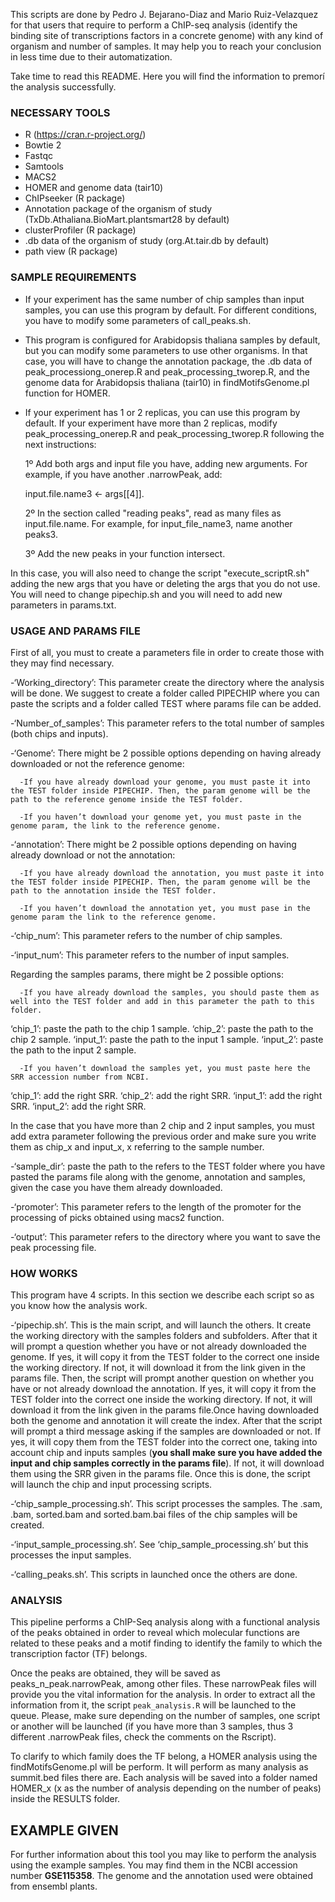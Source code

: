 This scripts are done by Pedro J. Bejarano-Diaz and Mario Ruiz-Velazquez for that users that require to perform a ChIP-seq analysis (identify the binding site of transcriptions factors in a concrete genome) with any kind of organism and number of samples. It may help you to reach your conclusion in less time due to their automatization.

Take time to read this README. Here you will find the information to premorí the analysis successfully.


### NECESSARY TOOLS


- R (https://cran.r-project.org/)
- Bowtie 2
- Fastqc
- Samtools
- MACS2
- HOMER and genome data (tair10)
- ChIPseeker (R package)
- Annotation package of the organism of study (TxDb.Athaliana.BioMart.plantsmart28 by default)
- clusterProfiler (R package)
- .db data of the organism of study (org.At.tair.db by default)
- path view (R package)


### SAMPLE REQUIREMENTS


- If your experiment has the same number of chip samples than input samples, you can use this program by default. For different conditions, you have to modify some parameters of call_peaks.sh.

- This program is configured for Arabidopsis thaliana samples by default, but you can modify some parameters to use other organisms. In that case, you will have to change the annotation package, the .db data of peak_processiong_onerep.R and peak_processing_tworep.R, and the genome data for Arabidopsis thaliana (tair10) in findMotifsGenome.pl function for HOMER.


- If your experiment has 1 or 2 replicas, you can use this program by default. If your experiment have more than 2 replicas, modify peak_processing_onerep.R and peak_processing_tworep.R following the next instructions:

  1º Add both args and input file you have, adding new arguments. For example, if you have another .narrowPeak, add:

  input.file.name3 <- args[[4]].

  2º In the section called "reading peaks", read as many files as input.file.name. For example, for input_file_name3, name another peaks3.

  3º Add the new peaks in your function intersect.

 In this case, you will also need to change the script "execute_scriptR.sh" adding the new args that you have or deleting the args that you do not use. You will need to change pipechip.sh and you will need to add new parameters in params.txt.


### USAGE AND PARAMS FILE


First of all, you must to create a parameters file in order to create those with they may find necessary.

   -‘Working_directory’: This parameter create the directory where the analysis will be done. We suggest to create a folder called PIPECHIP where you can paste the scripts and a folder called TEST where params file can be added.

   -‘Number_of_samples’: This parameter refers to the total number of samples (both chips and inputs).

   -‘Genome’: There might be 2 possible options depending on having already downloaded or not the reference genome:

      -If you have already download your genome, you must paste it into the TEST folder inside PIPECHIP. Then, the param genome will be the path to the reference genome inside the TEST folder.

      -If you haven’t download your genome yet, you must paste in the genome param, the link to the reference genome. 

   -‘annotation’: There might be 2 possible options depending on having already download or not the annotation:

      -If you have already download the annotation, you must paste it into the TEST folder inside PIPECHIP. Then, the param genome will be the path to the annotation inside the TEST folder.

      -If you haven’t download the annotation yet, you must pase in the genome param the link to the reference genome. 

   -‘chip_num’: This parameter refers to the number of chip samples.

   -‘input_num’: This parameter refers to the number of input samples.

Regarding the samples params, there might be 2 possible options:

      -If you have already download the samples, you should paste them as well into the TEST folder and add in this parameter the path to this folder.

‘chip_1’: paste the path to the chip 1 sample.
‘chip_2’: paste the path to the chip 2 sample.
‘input_1’: paste the path to the input 1 sample.
‘input_2’: paste the path to the input 2 sample.

      -If you haven’t download the samples yet, you must paste here the SRR accession number from NCBI.
‘chip_1’: add the right SRR.
‘chip_2’: add the right SRR.
‘input_1’: add the right SRR.
‘input_2’: add the right SRR.

In the case that you have more than 2 chip and 2 input samples, you must add extra parameter following the previous order and make sure you write them as chip_x and input_x, x referring to the sample number.

   -‘sample_dir’: paste the path to the refers to the TEST folder where you have pasted the params file along with the genome, annotation and samples, given the case you have them already downloaded. 

   -‘promoter’: This parameter refers to the length of the promoter for the processing of picks obtained using macs2 function.

   -‘output’: This parameter refers to the directory where you want to save the peak processing file.



### HOW WORKS



This program have 4 scripts. In this section we describe each script so as you know how the analysis work.

   -‘pipechip.sh’. This is the main script, and will launch the others. It create the working directory with the samples folders and subfolders. After that it will prompt a question whether you have or not already downloaded the genome. If yes, it will copy it from the TEST folder to the correct one inside the working directory. If not, it will download it from the link given in the params file. Then, the script will prompt another question on whether you have or not already download the annotation. If yes, it will copy it from the TEST folder into the correct one inside the working directory. If not, it will download it from the link given in the params file.Once having downloaded both the genome and annotation it will create the index. After that the script will prompt a third message asking if the samples are downloaded or not. If yes, it will copy them from the TEST folder into the correct one, taking into account chip and inputs samples (__you shall make sure you have added the input and chip samples correctly in the params file__). If not, it will download them using the SRR given in the params file. Once this is done, the script will launch the chip and input processing scripts.
   

   -‘chip_sample_processing.sh’. This script processes the samples. The .sam, .bam, sorted.bam and sorted.bam.bai files of the chip samples will be created.

   -‘input_sample_processing.sh’. See ‘chip_sample_processing.sh’ but this processes the input samples.

   -‘calling_peaks.sh’. This scripts in launched once the others are done.



### ANALYSIS



This pipeline performs a ChIP-Seq analysis along with a functional analysis of the peaks obtained in order to reveal which molecular functions are related to these peaks and a motif finding to identify the family to which the transcription factor (TF) belongs.

Once the peaks are obtained, they will be saved as peaks_n_peak.narrowPeak, among other files. These narrowPeak files will provide you the vital information for the analysis. In order to extract all the information from it, the script `peak_analysis.R` will be launched to the queue. Please, make sure depending on the number of samples, one script or another will be launched (if you have more than 3 samples, thus 3 different .narrowPeak files, check the comments on the Rscript).

To clarify to which family does the TF belong, a HOMER analysis using the findMotifsGenome.pl will be perform. It will perform as many analysis as summit.bed files there are. Each analysis will be saved into a folder named HOMER_x (x as the number of analysis depending on the number of peaks) inside the RESULTS folder.



## EXAMPLE GIVEN



For further information about this tool you may like to perform the analysis using the example samples. You may find them in the NCBI accession number __GSE115358__. The genome and the annotation used were obtained from ensembl plants.
